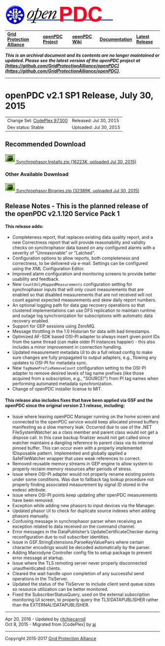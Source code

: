[![The Open Source Phasor Data Concentrator](openPDC_Logo.png)](openPDC_Home.md)

|   |   |   |   |   |
|---|---|---|---|---|
| **[Grid Protection Alliance](http://www.gridprotectionalliance.org)** | **[openPDC Project](https://github.com/GridProtectionAlliance/openPDC)** | **[openPDC Wiki](openPDC_Home.md)** | **[Documentation](openPDC_Documentation_Home.md)** | **[Latest Release](https://github.com/GridProtectionAlliance/openPDC/releases)** |

***This is an archival document and its contents are no longer maintained or updated. Please see the latest version of the openPDC project at [https://github.com/GridProtectionAlliance/openPDC](https://github.com/GridProtectionAlliance/openPDC).***

---

# openPDC v2.1 SP1 Release, July 30, 2015

|   |   |
|---|---|
| Change Set: [CodePlex 97300](https://openpdc.codeplex.com/SourceControl/changeset/view/97300) | Released: Jul 30, 2015 |
| Dev status: Stable | Uploaded: Jul 30, 2015 |

## Recommended Download

[![](files/RuntimeBinary.gif) Synchrophasor.Installs.zip  (16223K, uploaded Jul 30, 2015)](http://openpdc.codeplex.com/downloads/get/1476243)

### Other Available Download

[![](files/RuntimeBinary.gif) Synchrophasor.Binaries.zip (32389K, uploaded Jul 30, 2015)](http://openpdc.codeplex.com/downloads/get/1476244)

## Release Notes - This is the planned release of the openPDC v2.1.120 Service Pack 1

#### This release adds:

- Completeness report, that replaces existing data quality report, and a new Correctness report that will provide reasonability and validity checks on synchrophasor data based on any configured alarms with a severity of "Unreasonable" or "Latched".
- Configuration options to allow reports, both completeness and correctness, to be delivered via e-mail. Settings can be configured using the XML Configuration Editor.
- Improved alarm configuration and monitoring screens to provide better usability and feedback.
- New `CountOnlyMappedMeasurements` configuration setting for synchrophasor inputs that will only count measurements that are enabled so that disabled measurements that are not received will not count against expected measurements and skew daily report numbers.
- An optional logging path for data gap recovery operations so that clustered implementations can use DFS replication to maintain runtime and outage log synchronization for subscriptions with automatic data recovery enabled.
- Support for GEP sessions using ZeroMQ.
- Message throttling in the 1.0 Historian for data with bad timestamps.
- Optimized AF-SDK based OSI-PI adapter to always insert given point IDs from the same thread (can make older PI instances happier) - this also includes a minor improvement in connection handling.
- Updated measurement metadata UI to do a full reload config to make sure changes are fully propagated to output adapters, e.g., flowing any updates to OSI-PI for metadata sync.
- New `TagNamePrefixRemoveCount` configuration setting to the OSI-PI adapter to remove desired levels of tag name prefixes (like those acquired from a subscription, e.g., "SOURCE!") from PI tag names when performing automated metadata synchronization.
- Change of openPDC installer license to MIT.

#### This release also includes fixes that have been applied via GSF and the openPDC since the original version 2.1 release, including:

- Issue where leaving openPDC Manager running on the home screen and connected to the openPDC service would keep allocated pinned buffers manifesting as a slow memory leak. Occurred due to use of the .NET FileSystemWatcher as a class member and parent class would not get a dispose call. In this case backup finalizer would not get called since watcher maintains a dangling reference to parent class via its internal pinned buffer. This can occur even with a properly implemented IDisposable pattern. Implemented and globally applied a  SafeFileWatcher wrapper that uses weak references to correct.
- Removed reusable memory streams in GEP engine to allow system to properly reclaim memory resources after periods of stress.
- Issue where OSI-PI adapter would not properly rename existing points under some conditions. Was due to fallback tag lookup procedure not properly finding associated measurement by signal ID stored in the  exdesc attribute.
- Issue where OSI-PI points keep updating after openPDC measurements have been removed.
- Exception while adding new phasors to input devices via the Manager.
- Updated phasor UI to check for duplicate source indexes when adding phasors manually.
- Confusing message in synchrophasor parser when receiving an exception related to data received on the command channel.
- Error messages in the DataPublisher’s  UpdateCertificateChecker during reconfiguration due to null subscriber identities.
- Issue in GSF.StringExtensions.ParseKeyValuePairs where certain character encodings would be decoded automatically by the parser.
- Adding Macrodyne Controller config file to setup package to prevent error message at startup.
- Issue where the TLS remoting server never properly disconnected unauthenticated clients.
- Cleared the wait handle upon completion of any successful send operations in the TlsServer.
- Updated the status of the TlsServer to include client send queue sizes so resource utilization can be better monitored.
- Fixed the SubscriberStatusQuery, used on the external subscription monitoring UI screen, to properly query the TLS!DATAPUBLISHER rather than the EXTERNAL!DATAPUBLISHER.

---

Apr 20, 2016 - Updated by [ritchiecarroll](https://github.com/ritchiecarroll)  
Oct 8, 2015 - Migrated from [CodePlex] by [aj](https://github.com/ajstadlin)

---

Copyright 2015-2017 [Grid Protection Alliance](http://www.gridprotectionalliance.org)